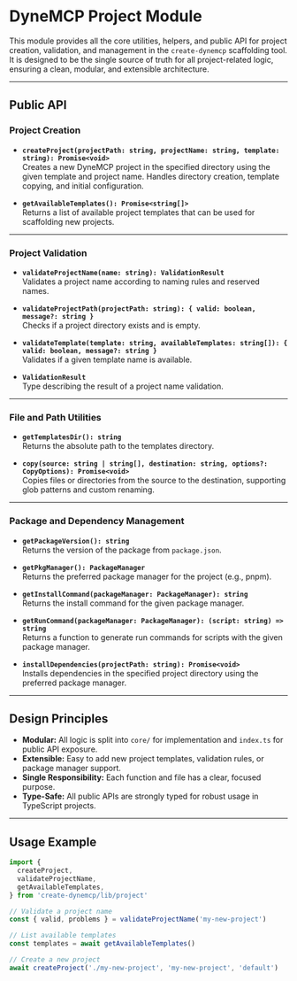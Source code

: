 # DyneMCP Project Module

This module provides all the core utilities, helpers, and public API for project creation, validation, and management in the `create-dynemcp` scaffolding tool.  
It is designed to be the single source of truth for all project-related logic, ensuring a clean, modular, and extensible architecture.

---

## **Public API**

### Project Creation

- **`createProject(projectPath: string, projectName: string, template: string): Promise<void>`**  
  Creates a new DyneMCP project in the specified directory using the given template and project name. Handles directory creation, template copying, and initial configuration.

- **`getAvailableTemplates(): Promise<string[]>`**  
  Returns a list of available project templates that can be used for scaffolding new projects.

---

### Project Validation

- **`validateProjectName(name: string): ValidationResult`**  
  Validates a project name according to naming rules and reserved names.

- **`validateProjectPath(projectPath: string): { valid: boolean, message?: string }`**  
  Checks if a project directory exists and is empty.

- **`validateTemplate(template: string, availableTemplates: string[]): { valid: boolean, message?: string }`**  
  Validates if a given template name is available.

- **`ValidationResult`**  
  Type describing the result of a project name validation.

---

### File and Path Utilities

- **`getTemplatesDir(): string`**  
  Returns the absolute path to the templates directory.

- **`copy(source: string | string[], destination: string, options?: CopyOptions): Promise<void>`**  
  Copies files or directories from the source to the destination, supporting glob patterns and custom renaming.

---

### Package and Dependency Management

- **`getPackageVersion(): string`**  
  Returns the version of the package from `package.json`.

- **`getPkgManager(): PackageManager`**  
  Returns the preferred package manager for the project (e.g., pnpm).

- **`getInstallCommand(packageManager: PackageManager): string`**  
  Returns the install command for the given package manager.

- **`getRunCommand(packageManager: PackageManager): (script: string) => string`**  
  Returns a function to generate run commands for scripts with the given package manager.

- **`installDependencies(projectPath: string): Promise<void>`**  
  Installs dependencies in the specified project directory using the preferred package manager.

---

## **Design Principles**

- **Modular:** All logic is split into `core/` for implementation and `index.ts` for public API exposure.
- **Extensible:** Easy to add new project templates, validation rules, or package manager support.
- **Single Responsibility:** Each function and file has a clear, focused purpose.
- **Type-Safe:** All public APIs are strongly typed for robust usage in TypeScript projects.

---

## **Usage Example**

```ts
import {
  createProject,
  validateProjectName,
  getAvailableTemplates,
} from 'create-dynemcp/lib/project'

// Validate a project name
const { valid, problems } = validateProjectName('my-new-project')

// List available templates
const templates = await getAvailableTemplates()

// Create a new project
await createProject('./my-new-project', 'my-new-project', 'default')
```
